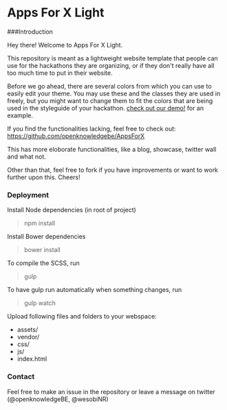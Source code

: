 # Apps For X Light



###Introduction

Hey there! Welcome to Apps For X Light.

This repository is meant as a lightweight website template that 
people can use for the hackathons they are organizing, or if they don't really have all too much time to put in their website.

Before we go ahead, there are several colors from which you can use to easily edit your theme. You may use these
and the classes they are used in freely, but you might want to change them to fit the colors
that are being used in the styleguide of your hackathon. [check out our demo!](http://openknowledgebe.github.io/AppsForXLight/) for an example.

If you find the functionalities lacking, feel free to check out:
https://github.com/openknowledgebe/AppsForX

This has more eloborate functionalities, like a blog, showcase, twitter wall and what not. 

Other than that, feel free to fork if you have improvements or want to work further upon this. Cheers!

### Deployment

Install Node dependencies (in root of project)

> npm install

Install Bower dependencies

> bower install

To compile the SCSS, run

> gulp

To have gulp run automatically when something changes, run
> gulp watch

Upload following files and folders to your webspace:

- assets/  
- vendor/  
- css/  
- js/  
- index.html

### Contact
Feel free to make an issue in the repository or leave a message on twitter (@openknowledgeBE, @wesobiNR)
